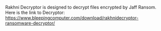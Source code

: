 Rakhni Decryptor is designed to decrypt files encrypted by Jaff Ransom.\
Here is the link to Decryptor:\
https://www.bleepingcomputer.com/download/rakhnidecryptor-ransomware-decryptor/
